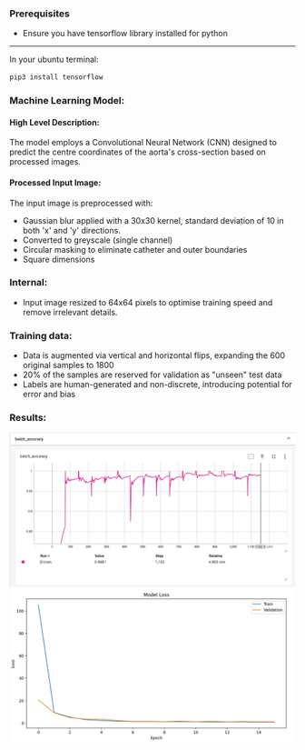 ### Prerequisites
- Ensure you have tensorflow library installed for python
---
In your ubuntu terminal:
```Ruby
pip3 install tensorflow
```

### Machine Learning Model:
#### High Level Description:
The model employs a Convolutional Neural Network (CNN) designed to predict the centre 
coordinates of the aorta's cross-section based on processed images.


#### Processed Input Image:
The input image is preprocessed with:
- Gaussian blur applied with a 30x30 kernel, standard deviation of 10 in both 'x' and 'y' directions.
- Converted to greyscale (single channel)
- Circular masking to eliminate catheter and outer boundaries
- Square dimensions

### Internal:
- Input image resized to 64x64 pixels to optimise training speed and remove irrelevant details.

### Training data:
- Data is augmented via vertical and horizontal flips, expanding the 600 original samples to 1800
- 20% of the samples are reserved for validation as "unseen" test data
- Labels are human-generated and non-discrete, introducing potential for error and bias

### Results:
![Model Accuracy](results/batch_accuracy_grayscale_64x64.JPG)
![Model Accuracy](results/loss_graph_grayscale_64x64.JPG)
